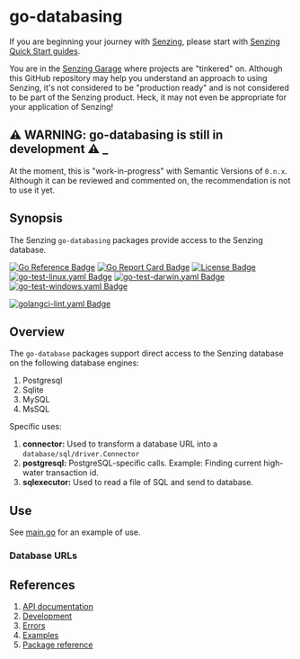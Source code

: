 # go-databasing

If you are beginning your journey with [Senzing],
please start with [Senzing Quick Start guides].

You are in the [Senzing Garage] where projects are "tinkered" on.
Although this GitHub repository may help you understand an approach to using Senzing,
it's not considered to be "production ready" and is not considered to be part of the Senzing product.
Heck, it may not even be appropriate for your application of Senzing!

## :warning: WARNING: go-databasing is still in development :warning: _

At the moment, this is "work-in-progress" with Semantic Versions of `0.n.x`.
Although it can be reviewed and commented on,
the recommendation is not to use it yet.

## Synopsis

The Senzing `go-databasing` packages provide access to the Senzing database.

[![Go Reference Badge]][Package reference]
[![Go Report Card Badge]][Go Report Card]
[![License Badge]][License]
[![go-test-linux.yaml Badge]][go-test-linux.yaml]
[![go-test-darwin.yaml Badge]][go-test-darwin.yaml]
[![go-test-windows.yaml Badge]][go-test-windows.yaml]

[![golangci-lint.yaml Badge]][golangci-lint.yaml]

## Overview

The `go-database` packages support direct access to the Senzing database on the following database engines:

1. Postgresql
1. Sqlite
1. MySQL
1. MsSQL

Specific uses:

1. **connector:**  Used to transform a database URL into a `database/sql/driver.Connector`
1. **postgresql:**  PostgreSQL-specific calls.  Example: Finding current high-water transaction id.
1. **sqlexecutor:** Used to read a file of SQL and send to database.

## Use

See [main.go] for an example of use.

### Database URLs

## References

1. [API documentation]
1. [Development]
1. [Errors]
1. [Examples]
1. [Package reference]

[API documentation]: https://pkg.go.dev/github.com/senzing-garage/go-databasing
[Development]: docs/development.md
[Errors]: docs/errors.md
[Examples]: docs/examples.md
[Go Reference Badge]: https://pkg.go.dev/badge/github.com/senzing-garage/go-databasing.svg
[Go Report Card Badge]: https://goreportcard.com/badge/github.com/senzing-garage/go-databasing
[Go Report Card]: https://goreportcard.com/report/github.com/senzing-garage/go-databasing
[go-test-darwin.yaml Badge]: https://github.com/senzing-garage/go-databasing/actions/workflows/go-test-darwin.yaml/badge.svg
[go-test-darwin.yaml]: https://github.com/senzing-garage/go-databasing/actions/workflows/go-test-darwin.yaml
[go-test-linux.yaml Badge]: https://github.com/senzing-garage/go-databasing/actions/workflows/go-test-linux.yaml/badge.svg
[go-test-linux.yaml]: https://github.com/senzing-garage/go-databasing/actions/workflows/go-test-linux.yaml
[go-test-windows.yaml Badge]: https://github.com/senzing-garage/go-databasing/actions/workflows/go-test-windows.yaml/badge.svg
[go-test-windows.yaml]: https://github.com/senzing-garage/go-databasing/actions/workflows/go-test-windows.yaml
[golangci-lint.yaml Badge]: https://github.com/senzing-garage/go-databasing/actions/workflows/golangci-lint.yaml/badge.svg
[golangci-lint.yaml]: https://github.com/senzing-garage/go-databasing/actions/workflows/golangci-lint.yaml
[License Badge]: https://img.shields.io/badge/License-Apache2-brightgreen.svg
[License]: https://github.com/senzing-garage/go-databasing/blob/main/LICENSE
[main.go]: main.go
[Package reference]: https://pkg.go.dev/github.com/senzing-garage/go-databasing
[Senzing Garage]: https://github.com/senzing-garage
[Senzing Quick Start guides]: https://docs.senzing.com/quickstart/
[Senzing]: https://senzing.com/
